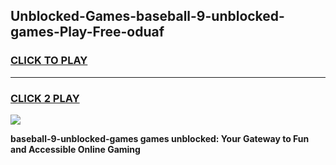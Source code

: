 
## Unblocked-Games-baseball-9-unblocked-games-Play-Free-oduaf
<h3>
<a href="https://premium76.site?title=baseball-9-unblocked-games&ref=10A">CLICK TO PLAY</a></h3>
<hr>

<h3>
<a href="https://premium76.site?title=baseball-9-unblocked-games&ref=10A">CLICK 2 PLAY</a>
  
</h3>

<a href="https://premium76.site?title=baseball-9-unblocked-games&ref=10A"><img src="https://clearcache.store/games.png"></a>


**baseball-9-unblocked-games games unblocked: Your Gateway to Fun and Accessible Online Gaming**

